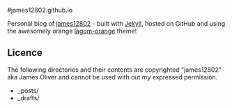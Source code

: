 #james12802.github.io

Personal blog of [james12802][j] - built with [Jekyll][jk], hosted on GitHub and using the awesomely orange [lagom-orange][lo] theme!

Licence
---
The following directories and their contents are copyrighted "james12802" aka James Oliver and cannot be used with out my expressed permission.

* _posts/
* _drafts/


[j]: http://james12802.co.uk
[jk]: http://jekyllrb.com/
[ms]: http://github.com/swanson
[l]: http://github.com/swanson/lagom
[lo]: http://github.com/james12802/lagom-orange